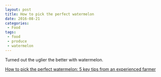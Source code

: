 ```yaml
---
layout: post
title: How to pick the perfect watermelon
date: 2016-08-21
categories:
 - Food
tags:
 - food
 - produce
 - watermelon
---
```


Turned out the uglier the better with watermelon.

[How to pick the perfect watermelon: 5 key tips from an experienced farmer](http://shareably.net/tips-to-pick-the-perfect-watermelon)
